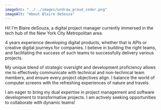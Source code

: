 ```yaml
---
imageSrc: "../../images/undraw_proud_coder.png"
imageAlt: "About Blaire deSouza"
---
```


Hi! I’m Blaire deSouza, a digital project manager currently immersed in the tech hub of the New York City Metropolitan area.
 
4 years experience developing digital products, whether that is APIs or creative digital journeys for companies. I believe in building the right teams, and facilitating the success of such teams to successfully delivery various projects. 

My unique blend of strategic oversight and development proficiency allows me to effectively communicate with technical and non-technical team members, and ensure every project objectives align. I balance the world of computer screens with the refreshing experiences of nature and travels. 

I am eager to bring my dual expertise in project management and software development to transformative projects. I am actively seeking opportunities to collaborate with dynamic teams!